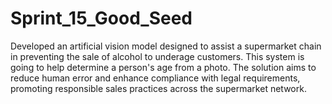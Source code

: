 # Sprint_15_Good_Seed
Developed an artificial vision model designed to assist a supermarket chain in preventing the sale of alcohol to underage customers. This system is going to help determine a person's age from a photo. The solution aims to reduce human error and enhance compliance with legal requirements, promoting responsible sales practices across the supermarket network.
